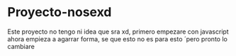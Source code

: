 # Proyecto-nosexd
 Este proyecto no tengo ni idea que sra xd, primero empezare con javascript
 ahora empieza a agarrar forma, se que esto no es para esto ´pero pronto lo cambiare